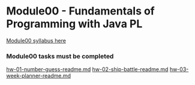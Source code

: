 # Module00 - Fundamentals of Programming with Java PL

[Module00 syllabus here](../_general/be-00-01-modules-javase-syllabus.pdf)

### Module00 tasks must be completed 
[hw-01-number-guess-readme.md](lessonZ/hw-01-number-guess-readme.md)
[hw-02-ship-battle-readme.md](lessonZ/hw-02-ship-battle-readme.md)
[hw-03-week-planner-readme.md](lessonZ/hw-03-week-planner-readme.md)
